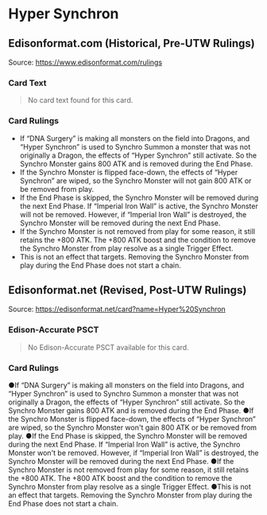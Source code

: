 # Hyper Synchron

## Edisonformat.com (Historical, Pre-UTW Rulings)

Source: https://www.edisonformat.com/rulings

### Card Text

> No card text found for this card.

### Card Rulings

*   If “DNA Surgery” is making all monsters on the field into Dragons, and “Hyper Synchron” is used to Synchro Summon a monster that was not originally a Dragon, the effects of “Hyper Synchron” still activate. So the Synchro Monster gains 800 ATK and is removed during the End Phase.
*   If the Synchro Monster is flipped face-down, the effects of “Hyper Synchron” are wiped, so the Synchro Monster will not gain 800 ATK or be removed from play.
*   If the End Phase is skipped, the Synchro Monster will be removed during the next End Phase. If “Imperial Iron Wall” is active, the Synchro Monster will not be removed. However, if “Imperial Iron Wall” is destroyed, the Synchro Monster will be removed during the next End Phase.
*   If the Synchro Monster is not removed from play for some reason, it still retains the +800 ATK. The +800 ATK boost and the condition to remove the Synchro Monster from play resolve as a single Trigger Effect.
*   This is not an effect that targets. Removing the Synchro Monster from play during the End Phase does not start a chain.

## Edisonformat.net (Revised, Post-UTW Rulings)

Source: https://edisonformat.net/card?name=Hyper%20Synchron

### Edison-Accurate PSCT

> No Edison-Accurate PSCT available for this card.

### Card Rulings

●If “DNA Surgery” is making all monsters on the field into Dragons, and “Hyper Synchron” is used to Synchro Summon a monster that was not originally a Dragon, the effects of “Hyper Synchron” still activate. So the Synchro Monster gains 800 ATK and is removed during the End Phase.
●If the Synchro Monster is flipped face-down, the effects of “Hyper Synchron” are wiped, so the Synchro Monster won't gain 800 ATK or be removed from play.
●If the End Phase is skipped, the Synchro Monster will be removed during the next End Phase. If “Imperial Iron Wall” is active, the Synchro Monster won't be removed. However, if “Imperial Iron Wall” is destroyed, the Synchro Monster will be removed during the next End Phase.
●If the Synchro Monster is not removed from play for some reason, it still retains the +800 ATK. The +800 ATK boost and the condition to remove the Synchro Monster from play resolve as a single Trigger Effect.
●This is not an effect that targets. Removing the Synchro Monster from play during the End Phase does not start a chain.
            